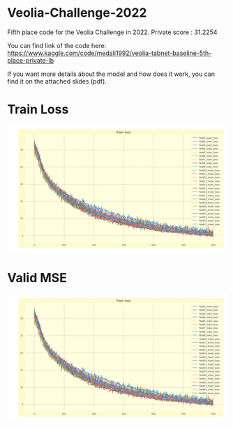 # Veolia-Challenge-2022


Fifth place code for the Veolia Challenge in 2022. 
Private score : 31.2254

You can find link of the code here: https://www.kaggle.com/code/medali1992/veolia-tabnet-baseline-5th-place-private-lb

If you want more details about the model and how does it work, you can find it on the attached slides (pdf).
# Train Loss
![Train Loss](https://github.com/medAli-ai/Veolia-Challenge-2022/blob/main/images/Train%20Loss.png)

# Valid MSE
![Valid MSE](https://github.com/medAli-ai/Veolia-Challenge-2022/blob/main/images/Train%20Loss.png)
